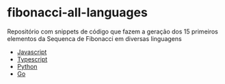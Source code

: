 # fibonacci-all-languages

Repositório com snippets de código que fazem a geração dos 15 primeiros elementos da Sequenca de Fibonacci em diversas linguagens 

- [Javascript](./javascript/README.md)
- [Typescript](./typescript/README.md)
- [Python](./python/README.md)
- [Go](./golang/README.md)
